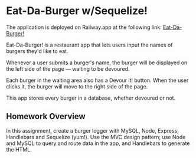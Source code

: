 # Eat-Da-Burger w/Sequelize!

The application is deployed on Railway.app at the following link: [Eat-Da-Burger!](https://eat-da-burger2-rgc.up.railway.app/) 

Eat-Da-Burger! is a restaurant app that lets users input the names of burgers they'd like to eat.

Whenever a user submits a burger's name, the burger will be displayed on the left side of the page &mdash; waiting to be devoured.

Each burger in the waiting area also has a Devour it! button. When the user clicks it, the burger will move to the right side of the page.

This app stores every burger in a database, whether devoured or not.

## Homework Overview

In this assignment, create a burger logger with MySQL, Node, Express, Handlebars and Sequelize (yum!). Use the MVC design pattern; use Node and MySQL to query and route data in the app, and Handlebars to generate the HTML.
